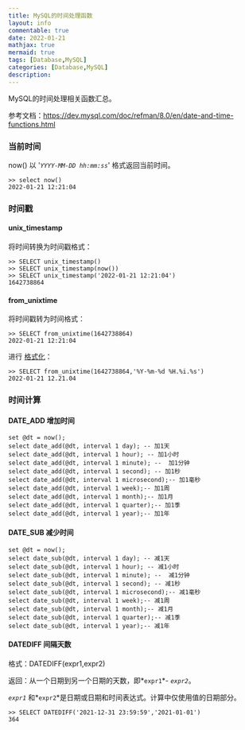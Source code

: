 ```yaml
---
title: MySQL的时间处理函数
layout: info
commentable: true
date: 2022-01-21
mathjax: true
mermaid: true
tags: [Database,MySQL]
categories: [Database,MySQL]
description: 
---
```


MySQL的时间处理相关函数汇总。

参考文档：https://dev.mysql.com/doc/refman/8.0/en/date-and-time-functions.html

<!--more-->

### 当前时间

now() 以 '*`YYYY-MM-DD hh:mm:ss`*' 格式返回当前时间。

```mysql
>> select now()
2022-01-21 12:21:04
```

### 时间戳

#### unix_timestamp

将时间转换为时间戳格式：

```mysql
>> SELECT unix_timestamp()
>> SELECT unix_timestamp(now())
>> SELECT unix_timestamp('2022-01-21 12:21:04')
1642738864
```

#### from_unixtime

将时间戳转为时间格式：

```mysql
>> SELECT from_unixtime(1642738864)
2022-01-21 12:21:04
```

进行 [格式化](https://dev.mysql.com/doc/refman/8.0/en/date-and-time-functions.html#function_date-format)：

```mysql
>> SELECT from_unixtime(1642738864,'%Y-%m-%d %H.%i.%s')
2022-01-21 12.21.04
```

### 时间计算

#### DATE_ADD 增加时间

```mysql
set @dt = now();
select date_add(@dt, interval 1 day); -- 加1天
select date_add(@dt, interval 1 hour); -- 加1小时
select date_add(@dt, interval 1 minute); --  加1分钟
select date_add(@dt, interval 1 second); -- 加1秒
select date_add(@dt, interval 1 microsecond);-- 加1毫秒
select date_add(@dt, interval 1 week);-- 加1周
select date_add(@dt, interval 1 month);-- 加1月
select date_add(@dt, interval 1 quarter);-- 加1季
select date_add(@dt, interval 1 year);-- 加1年
```

#### DATE_SUB 减少时间

```mysql
set @dt = now();
select date_sub(@dt, interval 1 day); -- 减1天
select date_sub(@dt, interval 1 hour); -- 减1小时
select date_sub(@dt, interval 1 minute); --  减1分钟
select date_sub(@dt, interval 1 second); -- 减1秒
select date_sub(@dt, interval 1 microsecond);-- 减1毫秒
select date_sub(@dt, interval 1 week);-- 减1周
select date_sub(@dt, interval 1 month);-- 减1月
select date_sub(@dt, interval 1 quarter);-- 减1季
select date_sub(@dt, interval 1 year);-- 减1年
```

#### DATEDIFF 间隔天数

格式：DATEDIFF(expr1,expr2)

返回：从一个日期到另一个日期的天数，即*`expr1`*- *`expr2`*。

*`expr1`* 和*`expr2`*是日期或日期和时间表达式。计算中仅使用值的日期部分。

```
>> SELECT DATEDIFF('2021-12-31 23:59:59','2021-01-01')
364
```

